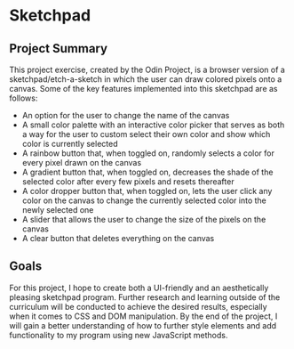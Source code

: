 # Sketchpad

## Project Summary

This project exercise, created by the Odin Project, is a browser version of a
sketchpad/etch-a-sketch in which the user can draw colored pixels onto a canvas.
Some of the key features implemented into this sketchpad are as follows:

* An option for the user to change the name of the canvas
* A small color palette with an interactive color picker that serves as both
    a way for the user to custom select their own color and show which color
    is currently selected
* A rainbow button that, when toggled on, randomly selects a color for every
    pixel drawn on the canvas
* A gradient button that, when toggled on, decreases the shade of the selected
    color after every few pixels and resets thereafter
* A color dropper button that, when toggled on, lets the user click any color
    on the canvas to change the currently selected color into the newly selected
    one
* A slider that allows the user to change the size of the pixels on the canvas
* A clear button that deletes everything on the canvas

## Goals

For this project, I hope to create both a UI-friendly and an aesthetically
pleasing sketchpad program. Further research and learning outside of the
curriculum will be conducted to achieve the desired results, especially when
it comes to CSS and DOM manipulation. By the end of the project, I will gain
a better understanding of how to further style elements and add functionality
to my program using new JavaScript methods.
